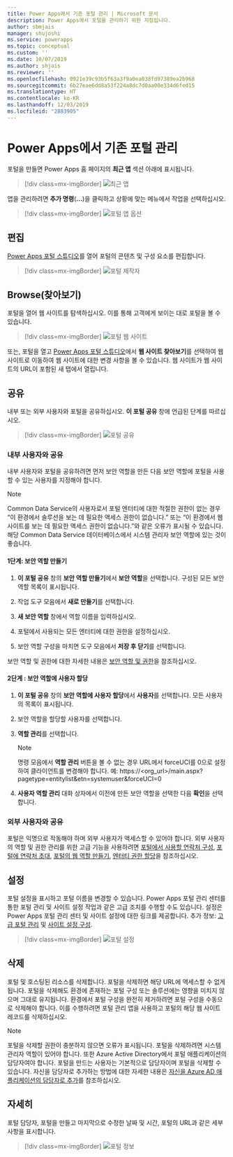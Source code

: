 ```yaml
---
title: Power Apps에서 기존 포털 관리 | Microsoft 문서
description: Power Apps에서 포털을 관리하기 위한 지침입니다.
author: sbmjais
manager: shujoshi
ms.service: powerapps
ms.topic: conceptual
ms.custom: ''
ms.date: 10/07/2019
ms.author: shjais
ms.reviewer: ''
ms.openlocfilehash: 0921e39c93b5f63a3f9a0ea038fd97389ea2b968
ms.sourcegitcommit: 6b27eae6dd8a53f224a8dc7d0aa00e334d6fed15
ms.translationtype: HT
ms.contentlocale: ko-KR
ms.lasthandoff: 12/03/2019
ms.locfileid: "2883905"
---
```

# <a name="manage-existing-portals-in-power-apps"></a>Power Apps에서 기존 포털 관리

포털을 만들면 Power Apps 홈 페이지의 **최근 앱** 섹션 아래에 표시됩니다.

> [!div class=mx-imgBorder]
> ![최근 앱](media/recent-apps.png "최근 앱")  

앱을 관리하려면 **추가 명령**(**…**)을 클릭하고 상황에 맞는 메뉴에서 작업을 선택하십시오.

> [!div class=mx-imgBorder]
> ![포털 앱 옵션](media/portal-app-options.png "포털 앱 옵션")  

## <a name="edit"></a>편집

[Power Apps 포털 스튜디오](portal-designer-anatomy.md)를 열어 포털의 콘텐츠 및 구성 요소를 편집합니다.  

> [!div class=mx-imgBorder]
> ![포털 제작자](media/portal-maker.png "포털 제작자")  

## <a name="browse"></a>Browse(찾아보기)

포털을 열어 웹 사이트를 탐색하십시오. 이를 통해 고객에게 보이는 대로 포털을 볼 수 있습니다.

> [!div class=mx-imgBorder]
> ![포털 웹 사이트](media/portal-website.png "포털 웹 사이트")  

또는, 포털을 열고 [Power Apps 포털 스튜디오](portal-designer-anatomy.md)에서 **웹 사이트 찾아보기**를 선택하여 웹 사이트로 이동하여 웹 사이트에 대한 변경 사항을 볼 수 있습니다. 웹 사이트가 웹 사이트의 URL이 포함된 새 탭에서 열립니다.

## <a name="share"></a>공유

내부 또는 외부 사용자와 포털을 공유하십시오. **이 포털 공유** 창에 언급된 단계를 따르십시오.

> [!div class=mx-imgBorder]
> ![포털 공유](media/share-portal.png "포털 공유")  

### <a name="share-with-internal-users"></a>내부 사용자와 공유

내부 사용자와 포털을 공유하려면 먼저 보안 역할을 만든 다음 보안 역할에 포털을 사용할 수 있는 사용자를 지정해야 합니다.

> [!NOTE]
> Common Data Service의 사용자로서 포털 엔터티에 대한 적절한 권한이 없는 경우 “이 환경에서 솔루션을 보는 데 필요한 액세스 권한이 없습니다.” 또는 “이 환경에서 웹 사이트를 보는 데 필요한 액세스 권한이 없습니다.”와 같은 오류가 표시될 수 있습니다. 해당 Common Data Service 데이터베이스에서 시스템 관리자 보안 역할에 있는 것이 좋습니다.

#### <a name="step-1-create-a-security-role"></a>1단계: 보안 역할 만들기

1.  **이 포털 공유** 창의 **보안 역할 만들기**에서 **보안 역할**을 선택합니다. 구성된 모든 보안 역할 목록이 표시됩니다.

2.  작업 도구 모음에서 **새로 만들기**를 선택합니다.

3.  **새 보안 역할** 창에서 역할 이름을 입력하십시오.

4.  포털에서 사용되는 모든 엔터티에 대한 권한을 설정하십시오.

5.  보안 역할 구성을 마치면 도구 모음에서 **저장 후 닫기**를 선택합니다.

보안 역할 및 권한에 대한 자세한 내용은 [보안 역할 및 권한](https://docs.microsoft.com/power-platform/admin/security-roles-privileges)을 참조하십시오.

#### <a name="step-2-assign-users-to-the-security-role"></a>2단계 : 보안 역할에 사용자 할당

1.  **이 포털 공유** 창의 **보안 역할에 사용자 할당**에서 **사용자**를 선택합니다. 모든 사용자의 목록이 표시됩니다.

2.  보안 역할을 할당할 사용자를 선택합니다.

3.  **역할 관리**를 선택합니다.

    > [!NOTE]
    > 명령 모음에서 **역할 관리** 버튼을 볼 수 없는 경우 URL에서 forceUCI를 0으로 설정하여 클라이언트를 변경해야 합니다. 예: https://&lt;org\_url&gt;/main.aspx?pagetype=entitylist&etn=systemuser&forceUCI=0

4.  **사용자 역할 관리** 대화 상자에서 이전에 만든 보안 역할을 선택한 다음 **확인**을 선택합니다.

### <a name="share-with-external-users"></a>외부 사용자와 공유

포털은 익명으로 작동해야 하며 외부 사용자가 액세스할 수 있어야 합니다. 외부 사용자의 역할 및 권한 관리를 위한 고급 기능을 사용하려면 [포털에서 사용할 연락처 구성](configure/configure-contacts.md), [포털에 연락처 초대](configure/invite-contacts.md), [포털의 웹 역할 만들기](configure/create-web-roles.md), [엔터티 권한 할당](configure/assign-entity-permissions.md)을 참조하십시오.  

## <a name="settings"></a>설정

포털 설정을 표시하고 포털 이름을 변경할 수 있습니다. Power Apps 포털 관리 센터를 통한 포털 관리 및 사이트 설정 작업과 같은 고급 조치를 수행할 수도 있습니다. 설정은 Power Apps 포털 관리 센터 및 사이트 설정에 대한 링크를 제공합니다. 추가 정보: [고급 포털 관리](admin/admin-overview.md) 및 [사이트 설정 구성](configure/configure-site-settings.md).  

> [!div class=mx-imgBorder]
> ![포털 설정](media/portal-settings.png "포털 설정")  

## <a name="delete"></a>삭제

포털 및 호스팅된 리소스를 삭제합니다. 포털을 삭제하면 해당 URL에 액세스할 수 없게 됩니다. 포털을 삭제해도 환경에 존재하는 포털 구성 또는 솔루션에는 영향을 미치지 않으며 그대로 유지됩니다.
환경에서 포털 구성을 완전히 제거하려면 포털 구성을 수동으로 삭제해야 합니다. 이를 수행하려면 포털 관리 앱을 사용하고 포털의 해당 웹 사이트 레코드를 삭제하십시오.

> [!NOTE]
> 포털을 삭제할 권한이 충분하지 않으면 오류가 표시됩니다. 포털을 삭제하려면 시스템 관리자 역할이 있어야 합니다. 또한 Azure Active Directory에서 포털 애플리케이션의 담당자여야 합니다. 포털을 만드는 사용자는 기본적으로 담당자이며 포털을 삭제할 수 있습니다. 자신을 담당자로 추가하는 방법에 대한 자세한 내용은 [자신을 Azure AD 애플리케이션의 담당자로 추가](admin/admin-overview.md#add-yourself-as-an-owner-of-the-azure-ad-application)를 참조하십시오.

## <a name="details"></a>자세히

포털 담당자, 포털을 만들고 마지막으로 수정한 날짜 및 시간, 포털의 URL과 같은 세부 사항을 표시합니다.

> [!div class=mx-imgBorder]
> ![포털 정보](media/portal-details.png "포털 정보")  

